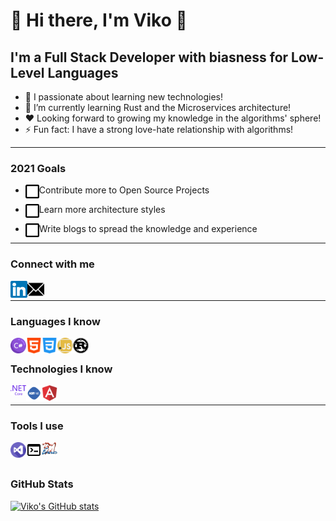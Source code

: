 # 👋 Hi there, I'm Viko 👋

## I'm a Full Stack Developer with biasness for Low-Level Languages

- 🔭 I passionate about learning new technologies!
- 🌱 I’m currently learning Rust and the Microservices architecture!
- ❤️ Looking forward to growing my knowledge in the algorithms' sphere!
- ⚡ Fun fact: I have a strong love-hate relationship with algorithms!

---

### 2021 Goals

- <img align="left" alt="goal" width="22px" src="./images/blank-check-box.svg" /> Contribute more to Open Source Projects

- <img align="left" alt="goal" width="22px" src="./images/blank-check-box.svg" /> Learn more architecture styles

- <img align="left" alt="goal" width="22px" src="./images/blank-check-box.svg" /> Write blogs to spread the knowledge and experience

---

### Connect with me

[<img align="left" alt="victor-stamoff | LinkedIn" width="27px" src="./images/linkedin.svg" />][linkedin]
[<img align="left" alt="victor-stamoff | Protonmail" width="27px" src="./images/email-white.svg" />][protonmail]
<!-- [<img align="left" alt="viko_stamoff.com" width="27px" src="./images/www.svg" />][website] -->
</br>

---

### Languages I know

<img align="left" alt="C#" width="25px" src="./images/c-sharp.svg" />
<img align="left" alt="HTML" width="25px" src="./images/html.svg" />
<img align="left" alt="CSS" width="25px" src="./images/css.svg" />
<img align="left" alt="JavaScript" width="25px" src="./images/javascript.svg" />
<img align="left" alt="Rust" width="25px" src="./images/rust-lang.svg" />
</br>

### Technologies I know

<img align="left" alt=".NET Core" width="25px" src="./images/dot-net-core.svg" />
<img align="left" alt="ASP.NET Core" width="25px" src="./images/asp-net-core.svg" />
<img align="left" alt="Angular" width="25px" src="./images/angular.svg" />
</br>

---

### Tools I use

<img align="left" alt="Visual Studio Code" width="25px" src="./images/visual-studio-code.svg" />
<img align="left" alt="Emacs" width="25px" src="./images/cli.svg" />
<img align="left" alt="Emacs" width="25px" src="./images/emacs.svg" />

<br />
<br />

### GitHub Stats

[![Viko's GitHub stats](https://github-readme-stats.vercel.app/api?username=transtrike&show_icons=true&hide_border=true)](https://github.com/anuraghazra/github-readme-stats)

<!-- [website]: https://viko_stamoff.com -->
[linkedin]: https://linkedin.com/in/victor-stamoff/
[protonmail]: viko_stamoff@protonmail.com
